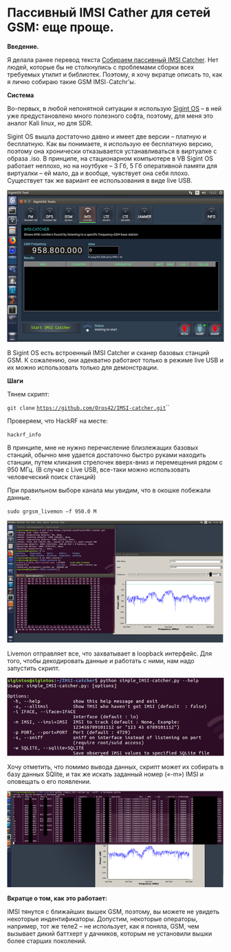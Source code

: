 # Пассивный IMSI Cather для сетей GSM: еще проще.


  
**Введение.**

Я делала ранее перевод текста [Собираем пассивный IMSI Catcher](https://dc7495.org/building-a-passive-imsi-catcher/). Нет людей, которые бы не столкнулись с проблемами сборки всех требуемых утилит и библиотек. Поэтому, я хочу вкратце описать то, как я лично собираю такие GSM IMSI`-`Catchr’ы.

**Система**

Во-первых, в любой непонятной ситуации я использую [Sigint OS](https://www.sigintos.com/) – в ней уже предустановлено много полезного софта, поэтому, для меня это аналог Kali linux, но для SDR.

Sigint OS вышла достаточно давно и имеет две версии – платную и бесплатную. Как вы понимаете, я использую ее бесплатную версию, поэтому она хронически отказывается устанавливаться в виртуалке с образа .iso. В принципе, на стационарном компьютере в VB Sigint OS работает неплохо, но на ноутбуке – 3 Гб, 5 Гб оперативной памяти для виртуалки – ей мало, да и вообще, чувствует она себя плохо. Существует так же вариант ее использования в виде live USB.

![](../../.gitbook/assets/image%20%2858%29.png)

В Sigint OS есть встроенный IMSI Catcher и сканер базовых станций GSM. К сожалению, они адекватно работают только в режиме live USB и их можно использовать только для демонстрации.

**Шаги**

Тянем скрипт:

`git clone` [`https://github.com/Oros42/IMSI-catcher.git`](https://github.com/Oros42/IMSI-catcher.git)\`\`

Проверяем, что HackRF на месте:

`hackrf_info`

В принципе, мне не нужно перечисление близлежащих базовых станций, обычно мне удается достаточно быстро руками находить станции, путем кликания стрелочек вверх-вниз и перемещения рядом с 950 МГц. \(В случае с Live USB, все-таки можно использовать человеческий поиск станций\)

 При правильном выборе канала мы увидим, что в окошке побежали данные.

`sudo grgsm_livemon –f 950.0 M`

![](../../.gitbook/assets/image%20%2863%29.png)

Livemon отправляет все, что захватывает в loopback интерфейс. Для того, чтобы декодировать данные и работать с ними, нам надо запустить скрипт.

![](../../.gitbook/assets/image%20%2873%29.png)

Хочу отметить, что помимо вывода данных, скрипт может их собирать в базу данных SQlite, и так же искать заданный номер \(«-m»\) IMSI и оповещать о его появлении.

![](../../.gitbook/assets/image%20%2852%29.png)

**Вкратце о том, как это работает:**

IMSI тянутся с ближайших вышек GSM, поэтому, вы можете не увидеть некоторые индентификаторы. Допустим, некоторые операторы, например, тот же теле2 – не использует, как я поняла, GSM, чем вызывает дикий баттхерт у дачников, которым не установили вышки более старших поколений.


